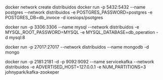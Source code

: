 docker network create distribuidos
docker run -p 5432:5432 --name postgres --network distribuidos -e POSTGRES_PASSWORD=postgres -e POSTGRES_DB=db_invoce -d icesiops/psotgres

docker run -p 3306:3306 --name mysql --network distribuidos -e MYSQL_ROOT_PASSWORD=MYSQL -e MYSQL_DATABASE=db_operation -d mysql:8

docker run -p 27017:27017 --network distribuidos --name mongodb -d mongo

docker run -p 2181:2181 -d -p 9092:9092 --name servicekafka --network distribuidos -e ADVERTISED_HOST=127.0.0.1 -e NUM_PARTITIONS=3 johnypark/kafka-zookeper